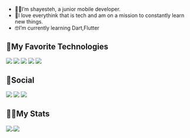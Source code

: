 * 👩‍💻I’m shayesteh, a junior mobile developer.
* 🔎I love everythink that is tech and am on a mission to constantly learn new things.
* 🤓I’m currently learning Dart,Flutter

## 🦄My Favorite Technologies

![](https://img.shields.io/badge/Java-3E21B2?style=for-the-badge&logo=java&logoColor=white)
![](https://img.shields.io/badge/Dart-824FED?style=for-the-badge&logo=dart&logoColor=white)
![](https://img.shields.io/badge/Flutter-3E21B2?style=for-the-badge&logo=flutter&logoColor=white)
![](https://img.shields.io/badge/Android-824FED?style=for-the-badge&logo=android&logoColor=white)
![](https://img.shields.io/badge/iOS-3E21B2?style=for-the-badge&logo=ios&logoColor=white)

## 🧸Social

[![](https://img.shields.io/badge/Twitter-9C90FF?style=for-the-badge&logo=twitter&logoColor=white)](https://twitter.com/shiiintech)
[![](https://img.shields.io/badge/Instagram-9C90FF?style=for-the-badge&logo=instagram&logoColor=white)](https://instagram.com/shiintech)
[![](https://img.shields.io/badge/LinkedIn-9C90FF?style=for-the-badge&logo=linkedin&logoColor=white)](https://www.linkedin.com/in/shayesteh-kooshari-3b2461240/)

## 🐻‍❄️My Stats

<a href="https://github.com/shayestehkuhshari/">
  <img align="center" src="https://github-readme-stats.vercel.app/api?username=shayestehkuhshari&hide=Vim+Script,Vim+Snippet,C&theme=tokyonight&hide_border=true&border_radius=10&bg_color=15,0d1117,1a1b26&show_icons=true&layout=compact)]" />
</a>
<a href="https://github.com/shayestehkuhshari">
  <img align="center" src="https://github-readme-stats.vercel.app/api/top-langs/?username=shayestehkuhshari&hide=Vim+Script,Vim+Snippet,C&theme=tokyonight&hide_border=true&border_radius=10&bg_color=15,0d1117,1a1b26&show_icons=true&layout=compact)" />
</a>


